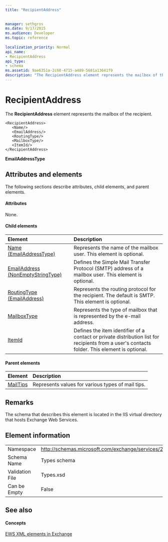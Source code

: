 ```yaml
---
title: "RecipientAddress"
 
 
manager: sethgros
ms.date: 9/17/2015
ms.audience: Developer
ms.topic: reference
 
localization_priority: Normal
api_name:
- RecipientAddress
api_type:
- schema
ms.assetid: 9ae6351a-2c60-4715-a489-5681a13641f9
description: "The RecipientAddress element represents the mailbox of the recipient."
---
```


# RecipientAddress

The **RecipientAddress** element represents the mailbox of the recipient. 
  
```
<RecipientAddress>
   <Name/>
   <EmailAddress/>
   <RoutingType/>
   <MailboxType/>
   <ItemId/>
</RecipientAddress>
```

 **EmailAddressType**
## Attributes and elements

The following sections describe attributes, child elements, and parent elements.
  
#### Attributes

None.
  
#### Child elements

|**Element**|**Description**|
|:-----|:-----|
|[Name (EmailAddressType)](name-emailaddresstype.md) <br/> |Represents the name of the mailbox user. This element is optional.  <br/> |
|[EmailAddress (NonEmptyStringType)](emailaddress-nonemptystringtype.md) <br/> |Defines the Simple Mail Transfer Protocol (SMTP) address of a mailbox user. This element is optional.  <br/> |
|[RoutingType (EmailAddress)](routingtype-emailaddress.md) <br/> |Represents the routing protocol for the recipient. The default is SMTP. This element is optional.  <br/> |
|[MailboxType](mailboxtype.md) <br/> |Represents the type of mailbox that is represented by the e-mail address.  <br/> |
|[ItemId](itemid.md) <br/> |Defines the item identifier of a contact or private distribution list for recipients from a user's contacts folder. This element is optional.  <br/> |
   
#### Parent elements

|**Element**|**Description**|
|:-----|:-----|
|[MailTips](mailtips.md) <br/> |Represents values for various types of mail tips.  <br/> |
   
## Remarks

The schema that describes this element is located in the IIS virtual directory that hosts Exchange Web Services.
  
## Element information

|||
|:-----|:-----|
|Namespace  <br/> |http://schemas.microsoft.com/exchange/services/2006/types  <br/> |
|Schema Name  <br/> |Types schema  <br/> |
|Validation File  <br/> |Types.xsd  <br/> |
|Can be Empty  <br/> |False  <br/> |
   
## See also

#### Concepts

[EWS XML elements in Exchange](ews-xml-elements-in-exchange.md)

